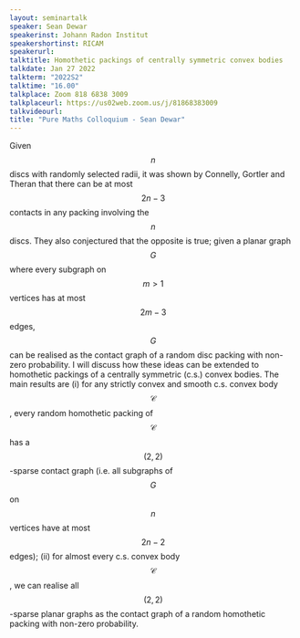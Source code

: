 ```yaml
---
layout: seminartalk
speaker: Sean Dewar
speakerinst: Johann Radon Institut
speakershortinst: RICAM
speakerurl: 
talktitle: Homothetic packings of centrally symmetric convex bodies
talkdate: Jan 27 2022
talkterm: "2022S2"
talktime: "16.00"
talkplace: Zoom 818 6838 3009
talkplaceurl: https://us02web.zoom.us/j/81868383009
talkvideourl: 
title: "Pure Maths Colloquium - Sean Dewar"
---
```


Given $$n$$ discs with randomly selected radii, it was shown by Connelly, Gortler and Theran that there can be at most $$2n-3$$ contacts in any packing involving the $$n$$ discs. They also conjectured that the opposite is true; given a planar graph $$G$$ where every subgraph on $$m > 1$$ vertices has at most $$2m-3$$ edges, $$G$$ can be realised as the contact graph of a random disc packing with non-zero probability. I will discuss how these ideas can be extended to homothetic packings of a centrally symmetric (c.s.) convex bodies. The main results are (i) for any strictly convex and smooth c.s. convex body $$\mathcal{C}$$, every random homothetic packing of $$\mathcal{C}$$ has a $$(2,2)$$-sparse contact graph (i.e. all subgraphs of $$G$$ on $$n$$ vertices have at most $$2n-2$$ edges); (ii) for almost every c.s. convex body $$\mathcal{C}$$, we can realise all $$(2,2)$$-sparse planar graphs as the contact graph of a random homothetic packing with non-zero probability.